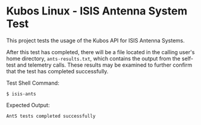 # Kubos Linux  - ISIS Antenna System Test

This project tests the usage of the Kubos API for ISIS Antenna Systems.

After this test has completed, there will be a file located in the calling user's home directory, `ants-results.txt`,
which contains the output from the self-test and telemetry calls. These results may be examined to further
confirm that the test has completed successfully.

Test Shell Command:

    $ isis-ants

Expected Output:

    AntS tests completed successfully